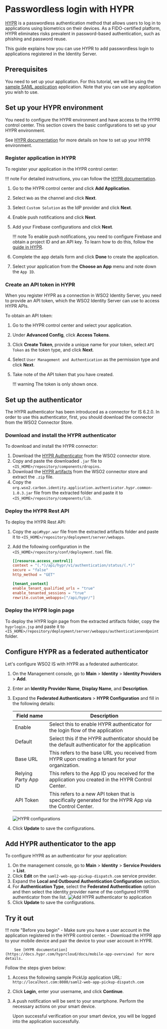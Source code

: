 # Passwordless login with HYPR

[HYPR](https://www.hypr.com/) is a passwordless authentication method that allows users to log in to applications using biometrics on their devices. As a FIDO-certified platform, HYPR eliminates risks prevalent in password-based authentication, such as phishing and password reuse.

This guide explains how you can use HYPR to add passwordless login to applications registered in the Identity Server.

## Prerequisites
You need to set up your application. For this tutorial, we will be using the [sample SAML application]({{base_path}}/guides/adaptive-auth/adaptive-auth-overview/#set-up-the-sample) application. Note that you can use any application you wish to use.

## Set up your HYPR environment

You need to configure the HYPR environment and have access to the HYPR control center. This section covers the basic configurations to set up your HYPR environment.

See [HYPR documentation](https://docs.hypr.com/hyprcloud/docs/cc-std) for more details on how to set up your HYPR environment.

### Register application in HYPR

To register your application in the HYPR control center:

!!! note
        For detailed instructions, you can follow the [HYPR documentation](https://docs.hypr.com/hyprcloud/docs/cc-adv-application-new).

1. Go to the HYPR control center and click **Add Application**.
2. Select `Web` as the channel and click **Next**.
3. Select `Custom Solution` as the IdP provider and click **Next**.
4. Enable push notifications and click **Next**.
5. Add your Firebase configurations and click **Next**.

    !!! note
            To enable push notifications, you need to configure Firebase and obtain a project ID and an API key. To learn how to do this, follow the [guide in HYPR](https://docs.hypr.com/hyprcloud/docs/cc-adv-configuring-push-notifications-firebase).

6. Complete the app details form and click **Done** to create the application.
7. Select your application from the **Choose an App** menu and note down the `App ID`.

### Create an API token in HYPR
When you register HYPR as a connection in WSO2 Identity Server, you need to provide an API token, which the WSO2 Identity Server can use to access HYPR APIs.

To obtain an API token:

1. Go to the HYPR control center and select your application.
2. Under **Advanced Config**, click **Access Tokens**.
3. Click **Create Token**, provide a unique name for your token, select `API Token` as the token type, and click **Next**.
4. Select `User Management and Authentication` as the permission type and click **Next**.
5. Take note of the API token that you have created.

    !!! warning
        The token is only shown once.

## Set up the authenticator
The HYPR authenticator has been introduced as a connector for IS 6.2.0. In order to use this authenticator, first, you should download the connector from the WSO2 Connector Store.

### Download and install the HYPR authenticator

To download and install the HYPR connector:

1. Download the [HYPR Authenticator](https://store.wso2.com/store/assets/isconnector/details/9fae98d3-26a6-4b1f-a356-f58b08d060ed) from the WSO2 connector store.
2. Copy and paste the downloaded `.jar` file to `<IS_HOME>/repository/components/dropins`.
3. Download the [HYPR artifacts](https://store.wso2.com/store/assets/isconnector/details/9fae98d3-26a6-4b1f-a356-f58b08d060ed) from the WSO2 connector store and extract the `.zip` file.
4. Copy the `org.wso2.carbon.identity.application.authenticator.hypr.common-1.0.3.jar` file from the extracted folder and paste it to `<IS_HOME>/repository/components/lib`.

### Deploy the HYPR Rest API

To deploy the HYPR Rest API:

1. Copy the `api#hypr.war` file from the extracted artifacts folder and paste it to `<IS_HOME>/repository/deployment/server/webapps`.
2. Add the following configuration in the `<IS_HOME>/repository/conf/deployment.toml` file.

    ``` toml
    [[resource.access_control]]
    context = "(.*)/api/hypr/v1/authentication/status/(.*)"
    secure = "false"
    http_method = "GET"

    [tenant_context]
    enable_tenant_qualified_urls = "true"
    enable_tenanted_sessions = "true"
    rewrite.custom_webapps=["/api/hypr/"]
    ```

### Deploy the HYPR login page

To deploy the HYPR login page from the extracted artifacts folder, copy the `hyprlogin.jsp` and paste it to `<IS_HOME>/repository/deployment/server/webapps/authenticationendpoint` folder.

## Configure HYPR as a federated authenticator

Let's configure WSO2 IS with HYPR as a federated authenticator.

1. On the Management console, go to **Main** > **Identity** > **Identity Providers** > **Add**.
2. Enter an **Identity Provider Name**, **Display Name**, and **Description**.
4. Expand the **Federated Authenticators** > **HYPR Configuration** and fill in the following details:

    | Field name    | Description   |
    |---------------|---------------|
    | Enable        | Select this to enable HYPR authenticator for the login flow of the application    |
    | Default       | Select this if the HYPR authenticator should be the default authenticator for the application    |
    | Base URL      | This refers to the base URL you received from HYPR upon creating a tenant for your organization.  |
    | Relying Party App ID  | This refers to the App ID you received for the application you created in the HYPR Control Center.    |
    | API Token     | This refers to a new API token that is specifically generated for the HYPR App via the Control Center.    |

    ![HYPR configurations]({{base_path}}/assets/img/guides/hypr-configurations.png)

6. Click **Update** to save the configurations.

## Add HYPR authenticator to the app

To configure HYPR as an authenticator for your application:

1. On the management console, go to **Main** > **Identity** > **Service Providers** > **List**.
2. Click **Edit** on the `saml2-web-app-pickup-dispatch.com` service provider.
3. Expand the **Local and Outbound Authentication Configuration** section.
4. For **Authentication Type**, select the **Federated Authentication** option and then select the identity provider name of the configured HYPR authenticator from the list.
    ![Add HYPR authenticator to application]({{base_path}}/assets/img/guides/add-hypr-to-app.png)
5. Click **Update** to save the configurations.

## Try it out

!!! note "Before you begin"
        - Make sure you have a user account in the application registered in the HYPR control center.
        - Download the HYPR app to your mobile device and pair the device to your user account in HYPR.

        See [HYPR documentation](https://docs.hypr.com/hyprcloud/docs/mobile-app-overview) for more details.

Follow the steps given below:

1. Access the following sample PickUp application URL: `http://localhost.com:8080/saml2-web-app-pickup-dispatch.com`
2. Click **Login**, enter your username, and click **Continue**.
3. A push notification will be sent to your smartphone. Perform the necessary actions on your smart device.

    Upon successful verification on your smart device, you will be logged into the application successfully.